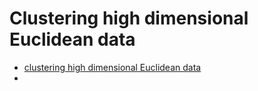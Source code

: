 # Clustering high dimensional Euclidean data

* [clustering high dimensional Euclidean data](http://www.ida.liu.se/\~arnjo/papers/pakdd-ws-11.pdf)
*
